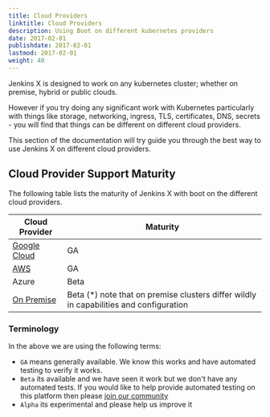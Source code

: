 ```yaml
---
title: Cloud Providers
linktitle: Cloud Providers
description: Using Boot on different kubernetes providers
date: 2017-02-01
publishdate: 2017-02-01
lastmod: 2017-02-01
weight: 40
---
```


Jenkins X is designed to work on any kubernetes cluster; whether on premise, hybrid or public clouds.

However if you try doing any significant work with Kubernetes particularly with things like storage, networking, ingress, TLS, certificates, DNS, secrets - you will find that things can be different on different cloud providers.

This section of the documentation will try guide you through the best way to use Jenkins X on different cloud providers.

## Cloud Provider Support Maturity

The following table lists the maturity of Jenkins X with boot on the different cloud providers. 

| Cloud Provider  | Maturity |
| ------------- | ------------- |
| [Google Cloud](google/) | GA  |
| [AWS](amazon/)  | GA  |
| Azure | Beta  |
| [On Premise](on-premise/) | Beta (*) note that on premise clusters differ wildly in capabilities and configuration |

### Terminology

In the above we are using the following terms:

* `GA` means generally available. We know this works and have automated testing to verify it works.
* `Beta` its available and we have seen it work but we don't have any automated tests. If you would like to help provide automated testing on this platform then please [join our community](/community/) 
* `Alpha` its experimental and please help us improve it


 
